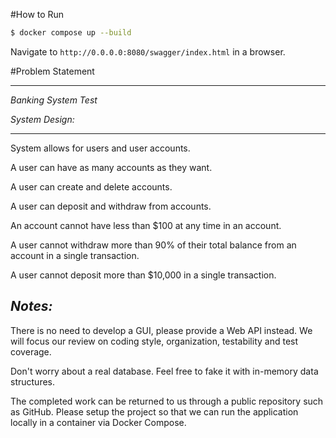 #How to Run
```sh
$ docker compose up --build
```
Navigate to `http://0.0.0.0:8080/swagger/index.html` in a browser.

#Problem Statement
***************************************************

*Banking System Test*


*System Design:*
 
----------------------------------------------------------------------------

System allows for users and user accounts.

A user can have as many accounts as they want.

A user can create and delete accounts.

A user can deposit and withdraw from accounts.

An account cannot have less than $100 at any time in an account.

A user cannot withdraw more than 90% of their total balance from an
account in a single transaction.

A user cannot deposit more than $10,000 in a single transaction.


*Notes:*
----------------------------------------------------------------------------

There is no need to develop a GUI, please provide a Web API instead.  We will focus our review on coding style, organization, testability and test coverage.

Don't worry about a real database. Feel free to fake it with in-memory data structures.

The completed work can be returned to us through a public repository such as GitHub.  Please setup the project so that we can run the application locally in a container via Docker Compose.

